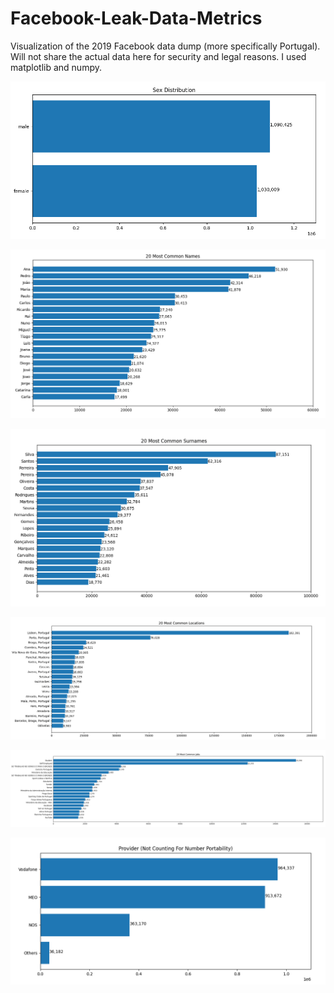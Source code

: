 # Facebook-Leak-Data-Metrics

Visualization of the 2019 Facebook data dump (more specifically Portugal). Will not share the actual data here for security and legal reasons.
I used matplotlib and numpy.

![Sex Metrics](sex.png)

![Name Metrics](name.png)

![Surname Metrics](surname.png)

![Location Metrics](location.png)

![Job Metrics](job.png)

![Phone Metrics](phone.png)
